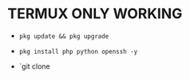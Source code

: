 # TERMUX ONLY WORKING 

* `pkg update && pkg upgrade`

* `pkg install php python openssh -y`

* `git clone 












